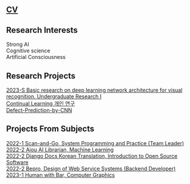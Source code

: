 ## [CV](https://github.com/Chihiro0623/Chihiro0623/blob/main/cv.pdf)


## Research Interests
Strong AI  
Cognitive science  
Artificial Consciousness  

## Research Projects
[2023-S Basic research on deep learning network architecture for visual recognition. Undergraduate Research I](https://github.com/Chihiro0623/2023summer-selfstudy1)  
[Continual Learning 개인 연구](https://github.com/Chihiro0623/ContinualLearning)  
[Defect-Prediction-by-CNN](https://github.com/Chihiro0623/Defect-Prediction-by-CNN)



## Projects From Subjects
[2022-1 Scan-and-Go, System Programming and Practice (Team Leader) ](https://github.com/Chihiro0623/Scan-and-Go)  
[2022-2 Ajou AI Librarian, Machine Learning](https://github.com/Chihiro0623/Ajou-AI-Librarian)  
[2022-2 Django Docs Korean Translation, Introduction to Open Source Software](https://github.com/Chihiro0623/Django-Docs-Korean-Translation)  
[2022-2 Bepro, Design of Web Service Systems (Backend Developer)](https://github.com/Chihiro0623/BePro)  
[2023-1 Human with Bar, Computer Graphics](https://github.com/Chihiro0623/Human-with-Bar)  
